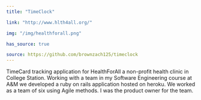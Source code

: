 ```yaml
---
title: "TimeClock"

link: "http://www.hlth4all.org/"

img: "/img/healthforall.png"

has_source: true

source: https://github.com/brownzach125/timeclock
---
```


TimeCard tracking application for HealthForAll a non-profit health clinic in College Station.
Working with a team in my Software Engineering course at A&M we developed a ruby on rails application
hosted on heroku. We worked as a team of six using Agile methods. I was the product owner for the team.
